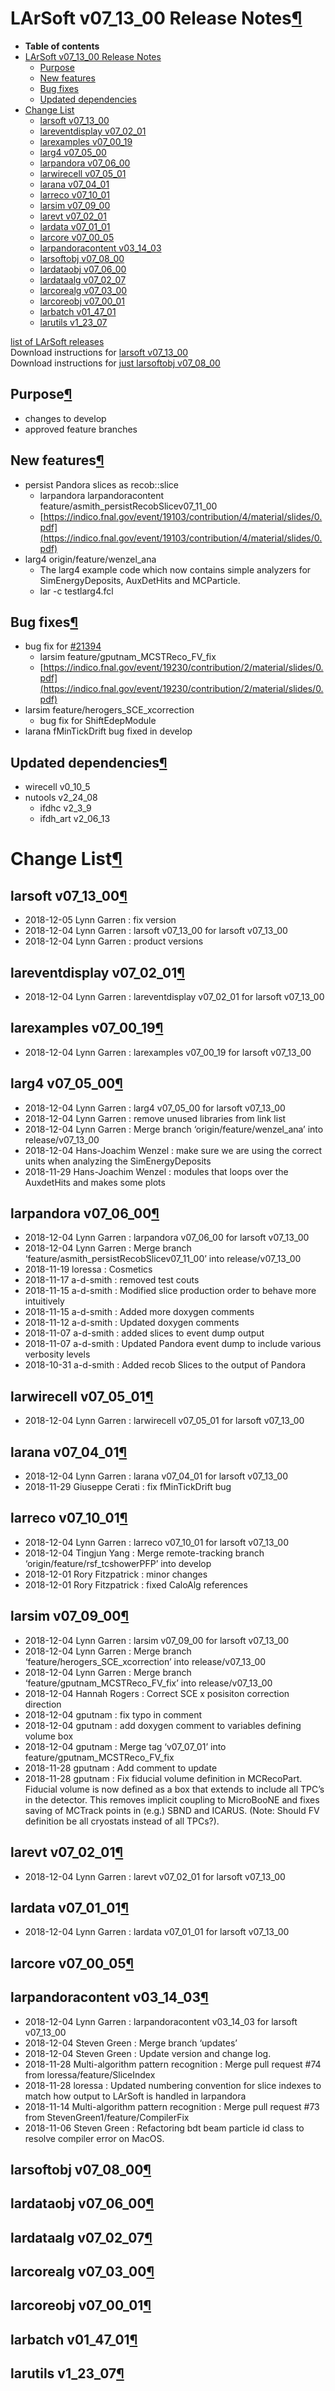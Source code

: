 LArSoft v07\_13\_00 Release Notes[¶](#LArSoft-v07_13_00-Release-Notes)
======================================================================

-   **Table of contents**
-   [LArSoft v07\_13\_00 Release Notes](#LArSoft-v07_13_00-Release-Notes)
    -   [Purpose](#Purpose)
    -   [New features](#New-features)
    -   [Bug fixes](#Bug-fixes)
    -   [Updated dependencies](#Updated-dependencies)
-   [Change List](#Change-List)
    -   [larsoft v07\_13\_00](#larsoft-v07_13_00)
    -   [lareventdisplay v07\_02\_01](#lareventdisplay-v07_02_01)
    -   [larexamples v07\_00\_19](#larexamples-v07_00_19)
    -   [larg4 v07\_05\_00](#larg4-v07_05_00)
    -   [larpandora v07\_06\_00](#larpandora-v07_06_00)
    -   [larwirecell v07\_05\_01](#larwirecell-v07_05_01)
    -   [larana v07\_04\_01](#larana-v07_04_01)
    -   [larreco v07\_10\_01](#larreco-v07_10_01)
    -   [larsim v07\_09\_00](#larsim-v07_09_00)
    -   [larevt v07\_02\_01](#larevt-v07_02_01)
    -   [lardata v07\_01\_01](#lardata-v07_01_01)
    -   [larcore v07\_00\_05](#larcore-v07_00_05)
    -   [larpandoracontent v03\_14\_03](#larpandoracontent-v03_14_03)
    -   [larsoftobj v07\_08\_00](#larsoftobj-v07_08_00)
    -   [lardataobj v07\_06\_00](#lardataobj-v07_06_00)
    -   [lardataalg v07\_02\_07](#lardataalg-v07_02_07)
    -   [larcorealg v07\_03\_00](#larcorealg-v07_03_00)
    -   [larcoreobj v07\_00\_01](#larcoreobj-v07_00_01)
    -   [larbatch v01\_47\_01](#larbatch-v01_47_01)
    -   [larutils v1\_23\_07](#larutils-v1_23_07)

[list of LArSoft releases](LArSoft_release_list)\
Download instructions for [larsoft v07\_13\_00](http://scisoft.fnal.gov/scisoft/bundles/larsoft/v07_13_00/larsoft-v07_13_00.html)\
Download instructions for [just larsoftobj v07\_08\_00](http://scisoft.fnal.gov/scisoft/bundles/larsoftobj/v07_08_00/larsoftobj-v07_08_00.html)


Purpose[¶](#Purpose)
--------------------

-   changes to develop
-   approved feature branches


New features[¶](#New-features)
------------------------------

-   persist Pandora slices as recob::slice
    -   larpandora larpandoracontent feature/asmith\_persistRecobSlicev07\_11\_00
    -   [https://indico.fnal.gov/event/19103/contribution/4/material/slides/0.pdf](https://indico.fnal.gov/event/19103/contribution/4/material/slides/0.pdf)
-   larg4 origin/feature/wenzel\_ana
    -   The larg4 example code which now contains simple analyzers for SimEnergyDeposits, AuxDetHits and MCParticle.
    -   lar -c testlarg4.fcl


Bug fixes[¶](#Bug-fixes)
------------------------

-   bug fix for [\#21394](/redmine/issues/21394 "Bug: Bug in Fiducial Volume Definition in Larsim (Resolved)")
    -   larsim feature/gputnam\_MCSTReco\_FV\_fix
    -   [https://indico.fnal.gov/event/19230/contribution/2/material/slides/0.pdf](https://indico.fnal.gov/event/19230/contribution/2/material/slides/0.pdf)
-   larsim feature/herogers\_SCE\_xcorrection
    -   bug fix for ShiftEdepModule
-   larana fMinTickDrift bug fixed in develop


Updated dependencies[¶](#Updated-dependencies)
----------------------------------------------

-   wirecell v0\_10\_5
-   nutools v2\_24\_08
    -   ifdhc v2\_3\_9
    -   ifdh\_art v2\_06\_13


Change List[¶](#Change-List)
============================


larsoft v07\_13\_00[¶](#larsoft-v07_13_00)
------------------------------------------

-   2018-12-05 Lynn Garren : fix version
-   2018-12-04 Lynn Garren : larsoft v07\_13\_00 for larsoft v07\_13\_00
-   2018-12-04 Lynn Garren : product versions


lareventdisplay v07\_02\_01[¶](#lareventdisplay-v07_02_01)
----------------------------------------------------------

-   2018-12-04 Lynn Garren : lareventdisplay v07\_02\_01 for larsoft v07\_13\_00


larexamples v07\_00\_19[¶](#larexamples-v07_00_19)
--------------------------------------------------

-   2018-12-04 Lynn Garren : larexamples v07\_00\_19 for larsoft v07\_13\_00


larg4 v07\_05\_00[¶](#larg4-v07_05_00)
--------------------------------------

-   2018-12-04 Lynn Garren : larg4 v07\_05\_00 for larsoft v07\_13\_00
-   2018-12-04 Lynn Garren : remove unused libraries from link list
-   2018-12-04 Lynn Garren : Merge branch ‘origin/feature/wenzel\_ana’ into release/v07\_13\_00
-   2018-12-04 Hans-Joachim Wenzel : make sure we are using the correct units when analyzing the SimEnergyDeposits
-   2018-11-29 Hans-Joachim Wenzel : modules that loops over the AuxdetHits and makes some plots


larpandora v07\_06\_00[¶](#larpandora-v07_06_00)
------------------------------------------------

-   2018-12-04 Lynn Garren : larpandora v07\_06\_00 for larsoft v07\_13\_00
-   2018-12-04 Lynn Garren : Merge branch ‘feature/asmith\_persistRecobSlicev07\_11\_00’ into release/v07\_13\_00
-   2018-11-19 loressa : Cosmetics
-   2018-11-17 a-d-smith : removed test couts
-   2018-11-15 a-d-smith : Modified slice production order to behave more intuitively
-   2018-11-15 a-d-smith : Added more doxygen comments
-   2018-11-12 a-d-smith : Updated doxygen comments
-   2018-11-07 a-d-smith : added slices to event dump output
-   2018-11-07 a-d-smith : Updated Pandora event dump to include various verbosity levels
-   2018-10-31 a-d-smith : Added recob Slices to the output of Pandora


larwirecell v07\_05\_01[¶](#larwirecell-v07_05_01)
--------------------------------------------------

-   2018-12-04 Lynn Garren : larwirecell v07\_05\_01 for larsoft v07\_13\_00


larana v07\_04\_01[¶](#larana-v07_04_01)
----------------------------------------

-   2018-12-04 Lynn Garren : larana v07\_04\_01 for larsoft v07\_13\_00
-   2018-11-29 Giuseppe Cerati : fix fMinTickDrift bug


larreco v07\_10\_01[¶](#larreco-v07_10_01)
------------------------------------------

-   2018-12-04 Lynn Garren : larreco v07\_10\_01 for larsoft v07\_13\_00
-   2018-12-04 Tingjun Yang : Merge remote-tracking branch ‘origin/feature/rsf\_tcshowerPFP’ into develop
-   2018-12-01 Rory Fitzpatrick : minor changes
-   2018-12-01 Rory Fitzpatrick : fixed CaloAlg references


larsim v07\_09\_00[¶](#larsim-v07_09_00)
----------------------------------------

-   2018-12-04 Lynn Garren : larsim v07\_09\_00 for larsoft v07\_13\_00
-   2018-12-04 Lynn Garren : Merge branch ‘feature/herogers\_SCE\_xcorrection’ into release/v07\_13\_00
-   2018-12-04 Lynn Garren : Merge branch ‘feature/gputnam\_MCSTReco\_FV\_fix’ into release/v07\_13\_00
-   2018-12-04 Hannah Rogers : Correct SCE x posisiton correction direction
-   2018-12-04 gputnam : fix typo in comment
-   2018-12-04 gputnam : add doxygen comment to variables defining volume box
-   2018-12-04 gputnam : Merge tag ‘v07\_07\_01’ into feature/gputnam\_MCSTReco\_FV\_fix
-   2018-11-28 gputnam : Add comment to update
-   2018-11-28 gputnam : Fix fiducial volume definition in MCRecoPart. Fiducial volume is now defined as a box that extends to include all TPC’s in the detector. This removes implicit coupling to MicroBooNE and fixes saving of MCTrack points in (e.g.) SBND and ICARUS. (Note: Should FV definition be all cryostats instead of all TPCs?).


larevt v07\_02\_01[¶](#larevt-v07_02_01)
----------------------------------------

-   2018-12-04 Lynn Garren : larevt v07\_02\_01 for larsoft v07\_13\_00


lardata v07\_01\_01[¶](#lardata-v07_01_01)
------------------------------------------

-   2018-12-04 Lynn Garren : lardata v07\_01\_01 for larsoft v07\_13\_00


larcore v07\_00\_05[¶](#larcore-v07_00_05)
------------------------------------------


larpandoracontent v03\_14\_03[¶](#larpandoracontent-v03_14_03)
--------------------------------------------------------------

-   2018-12-04 Lynn Garren : larpandoracontent v03\_14\_03 for larsoft v07\_13\_00
-   2018-12-04 Steven Green : Merge branch ‘updates’
-   2018-12-04 Steven Green : Update version and change log.
-   2018-11-28 Multi-algorithm pattern recognition : Merge pull request \#74 from loressa/feature/SliceIndex
-   2018-11-28 loressa : Updated numbering convention for slice indexes to match how output to LArSoft is handled in larpandora
-   2018-11-14 Multi-algorithm pattern recognition : Merge pull request \#73 from StevenGreen1/feature/CompilerFix
-   2018-11-06 Steven Green : Refactoring bdt beam particle id class to resolve compiler error on MacOS.


larsoftobj v07\_08\_00[¶](#larsoftobj-v07_08_00)
------------------------------------------------


lardataobj v07\_06\_00[¶](#lardataobj-v07_06_00)
------------------------------------------------


lardataalg v07\_02\_07[¶](#lardataalg-v07_02_07)
------------------------------------------------


larcorealg v07\_03\_00[¶](#larcorealg-v07_03_00)
------------------------------------------------


larcoreobj v07\_00\_01[¶](#larcoreobj-v07_00_01)
------------------------------------------------


larbatch v01\_47\_01[¶](#larbatch-v01_47_01)
--------------------------------------------


larutils v1\_23\_07[¶](#larutils-v1_23_07)
------------------------------------------
